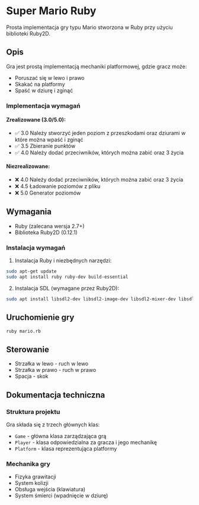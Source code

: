 # Super Mario Ruby

Prosta implementacja gry typu Mario stworzona w Ruby przy użyciu biblioteki Ruby2D.

## Opis
Gra jest prostą implementacją mechaniki platformowej, gdzie gracz może:
- Poruszać się w lewo i prawo
- Skakać na platformy
- Spaść w dziurę i zginąć

### Implementacja wymagań

#### Zrealizowane (3.0/5.0):
- ✅ 3.0  Należy stworzyć jeden poziom z przeszkodami oraz dziurami w które można wpaść i zginąć
- ✅ 3.5 Zbieranie punktów
- ✅ 4.0 Należy dodać przeciwników, których można zabić oraz 3 życia

#### Niezrealizowane:
- ❌ 4.0 Należy dodać przeciwników, których można zabić oraz 3 życia
- ❌ 4.5 Ładowanie poziomów z pliku
- ❌ 5.0 Generator poziomów

## Wymagania
- Ruby (zalecana wersja 2.7+)
- Biblioteka Ruby2D (0.12.1)

### Instalacja wymagań
1. Instalacja Ruby i niezbędnych narzędzi:
```bash
sudo apt-get update
sudo apt install ruby ruby-dev build-essential
```

2. Instalacja SDL (wymagane przez Ruby2D):
```bash
sudo apt install libsdl2-dev libsdl2-image-dev libsdl2-mixer-dev libsdl2-ttf-dev
```

## Uruchomienie gry
```bash
ruby mario.rb
```

## Sterowanie
- Strzałka w lewo - ruch w lewo
- Strzałka w prawo - ruch w prawo
- Spacja - skok

## Dokumentacja techniczna

### Struktura projektu
Gra składa się z trzech głównych klas:
- `Game` - główna klasa zarządzająca grą
- `Player` - klasa odpowiedzialna za gracza i jego mechanikę
- `Platform` - klasa reprezentująca platformy

### Mechanika gry
- Fizyka grawitacji
- System kolizji
- Obsługa wejścia (klawiatura)
- System śmierci (wpadnięcie w dziurę)
